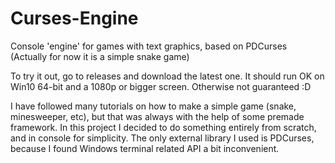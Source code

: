 # Curses-Engine
Console 'engine' for games with text graphics, based on PDCurses
(Actually for now it is a simple snake game)

To try it out, go to releases and download the latest one. It should run OK on Win10 64-bit and a 1080p or bigger screen. Otherwise not guaranteed :D

I have followed many tutorials on how to make a simple game (snake, minesweeper, etc), but that was always with the help of some premade framework.
In this project I decided to do something entirely from scratch, and in console for simplicity. The only external library I used is PDCurses,
because I found Windows terminal related API a bit inconvenient.
